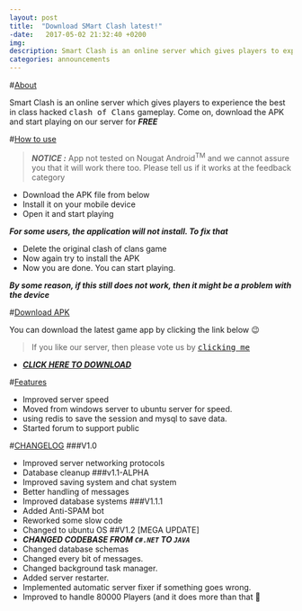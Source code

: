 ```yaml
---
layout: post
title:  "Download SMart Clash latest!"
-date:   2017-05-02 21:32:40 +0200
img:
description: Smart Clash is an online server which gives players to experience the best in class hacked clash of Clans gameplay. Come on, download the APK and start playing on our server for FREE
categories: announcements
---
```

<a href="#about"></a>
#[About](#about)

Smart Clash is an online server which gives players to experience the best in class hacked <kbd>clash of Clans</kbd> gameplay. Come on, download the APK and start playing on our server for ***_FREE_***

<a href="#how-to"></a>
#[How to use](#how-to)

>***NOTICE :*** App not tested on Nougat Android<sup>TM</sup> and we cannot assure you that it will work there too. Please tell us if it works at the feedback category

* Download the APK file from below
* Install it on your mobile device
* Open it and start playing

***For some users, the application will not install. To fix that***

* Delete the original clash of clans game
* Now again try to install the APK
* Now you are done. You can start playing.

***By some reason, if this still does not work, then it might be a problem with the device***

<a href="#download"></a>
#[Download APK](#download)

You can download the latest game app by clicking the link below :wink:

>If you like our server, then please vote us by <kbd>[clicking me](http://viid.me/ql8Qje)</kbd>

* ***[CLICK HERE TO DOWNLOAD](http://viid.me/qlEMFB)***

<a href="features"></a>
#[Features](#features)
* Improved server speed
* Moved from windows server to ubuntu server for speed.
* using redis to save the session and mysql to save data.
* Started forum to support public

<a href="#changelog"></a>
#[CHANGELOG](#changelog)
###V1.0
* Improved server networking protocols
* Database cleanup
###v1.1-ALPHA
* Improved saving system and chat system
* Better handling of messages
* Improved database systems
###V1.1.1
* Added Anti-SPAM bot
* Reworked some slow code
* Changed to ubuntu OS
##V1.2 [MEGA UPDATE]
* ***CHANGED CODEBASE FROM `C#.NET` TO `JAVA`***
* Changed database schemas
* Changed every bit of messages.
* Changed background task manager.
* Added server restarter.
* Implemented automatic server fixer if something goes wrong.
* Improved to handle 80000 Players (and it does more than that :yellow_heart:

